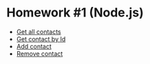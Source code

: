 # Homework #1 (Node.js)

- [Get all contacts](https://monosnap.com/file/G2z9hugjEsUIU3JuurP8sMCREEvDaU "Get all contacts")
- [Get contact by Id](https://monosnap.com/file/nyIz9h9JMbyyT3dU2APRgoBAhMEjiu "Get contact by Id")
- [Add contact](https://monosnap.com/file/my2QVjqgdgDpTPd3L7xdsPHNZvJICc "Add contact")
- [Remove contact](https://monosnap.com/file/ySusTcMH9rknG6leuK6pE44c8CImaP "Remove contact")
